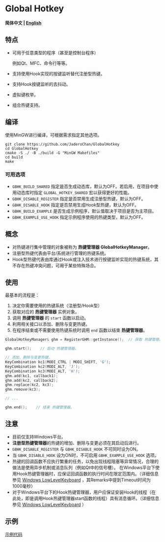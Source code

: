 # Global Hotkey

**简体中文 | [English](README_EN.md)**

## 特点

- 可用于任意类型的程序（甚至是控制台程序）

  例如Qt、MFC、命令行等等。

- 支持使用Hook实现的按键监听替代注册型热键。
- 支持Hook按键监听的去抖动。
- 虚拟键枚举。
- 组合热键支持。

## 编译

使用MinGW进行编译，可根据需求指定其他选项。

```console
git clone https://github.com/JaderoChan/GlobalHotkey
cd GlobalHotkey
cmake -S ./ -B ./build -G "MinGW Makefiles"
cd build
make
```

### 可用选项

- `GBHK_BUILD_SHARED` 指定是否生成动态库，默认为OFF。若启用，在项目中使用动态库时指定 `GLOBAL_HOTKEY_SHARED` 宏以获得更好的性能。
- `GBHK_DISABLE_REGISTER` 指定是否禁用生成注册型热键，默认为OFF。
- `GBHK_DISABLE_HOOK` 指定是否禁用生成Hook型热键，默认为OFF。
- `GBHK_BUILD_EXAMPLE` 是否生成示例程序，默认值取决于项目是否为主项目。
- `GBHK_EXAMPLE_USE_HOOK` 指定示例程序使用的热键类型，默认为OFF。

## 概念

- 对热键进行集中管理的对象被称为 **热键管理器 GlobalHotkeyManager**。
- 注册型热键代表由平台/系统进行管理的热键系统。
- Hook型热键代表由库通过Hook或注入技术进行按键监听实现的热键系统，其不存在热键冲突问题，可用于某些特殊场合。

## 使用

最基本的流程是：

1. 决定你需要使用的热键系统（注册型/Hook型）
2. 获取对应的 **热键管理器** 实例对象。
3. 调用 **热键管理器** 的 `start` 函数以启动。
4. 利用相关接口以添加、删除与变更热键。
5. 在程序结束或不需要使用热键系统时调用 `end` 函数以结束 **热键管理器**。

```cpp
GlobalHotkeyManager& ghm = RegisterGHM::getInstance();  // 获取 热键管理器 实例对象。

ghm.start();    // 启动 热键管理器。

// 添加、删除与变更热键。
KeyCombination kc1(MODI_CTRL | MODI_SHIFT, 'G');
KeyCombination kc2(MODI_ALT, 'J');
KeyCombination kc3(MODI_ALT, 'H');
ghm.add(kc1, callback1);
ghm.add(kc2, callback2);
ghm.replace(kc2, kc3);
ghm.remove(kc3);

// ...

ghm.end();    // 结束 热键管理器。
```

## 注意

- 目前仅支持Windows平台。
- **注册型热键管理器**的热键的增加、删除与变更必须在其启动后进行。
- `GBHK_DISABLE_REGISTER` 与 `GBHK_DISABLE_HOOK` 不可同时设为ON。
- 当 `GBHK_DISABLE_HOOK` 设为ON时，不可启用 `GBHK_EXAMPLE_USE_HOOK` 选项。
- 热键的回调函数不应执行繁重的任务，以免出现线程阻塞等异常情况，合理的做法是使用异步机制或消息队列（例如Qt中的信号槽）。
在Windows平台下使用Hook热键管理器时，应保证回调函数的执行时间在限定范围内。（详细信息参见 [Windows LowLevelKeyboard](https://learn.microsoft.com/zh-cn/windows/win32/winmsg/lowlevelkeyboardproc) ，其Remarks中提到Timeout时间为1000毫秒）
- 对于Windows平台下的Hook热键管理器，用户应保证安装Hook的线程（在此处，即是调用Hook热键管理器start函数的线程）具有消息循环。（详细信息参见 [Windows LowLevelKeyboard](https://learn.microsoft.com/zh-cn/windows/win32/winmsg/lowlevelkeyboardproc) ）

## 示例

[示例代码](example/example1.cpp)
